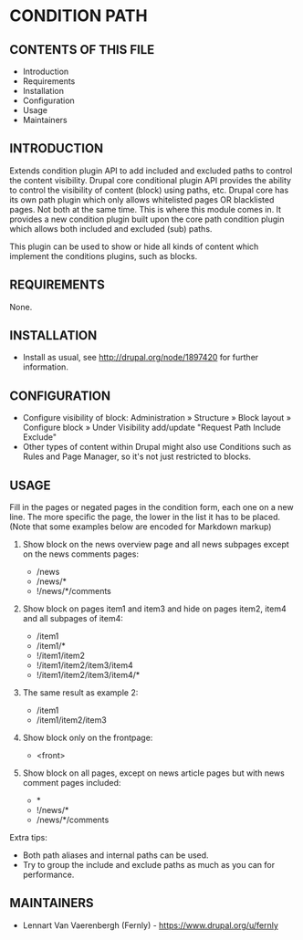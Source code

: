 CONDITION PATH
==============

## CONTENTS OF THIS FILE

* Introduction
* Requirements
* Installation
* Configuration
* Usage
* Maintainers

## INTRODUCTION

Extends condition plugin API to add included and excluded paths to control the
content visibility.
Drupal core conditional plugin API provides the ability to control
the visibility of content (block) using paths, etc.
Drupal core has its own path plugin which only allows whitelisted pages OR
blacklisted pages. Not both at the same time. This is where this module comes
in. It provides a new condition plugin built upon the core path condition plugin
which allows both included and excluded (sub) paths.

This plugin can be used to show or hide all kinds of content which implement the
conditions plugins, such as blocks.


## REQUIREMENTS

None.


## INSTALLATION

* Install as usual, see http://drupal.org/node/1897420 for further information.


## CONFIGURATION

* Configure visibility of block: Administration » Structure » Block layout »
  Configure block » Under Visibility add/update "Request Path Include Exclude"
* Other types of content within Drupal might also use Conditions such as Rules
  and Page Manager, so it's not just restricted to blocks.


## USAGE

Fill in the pages or negated pages in the condition form, each one on a new line.
The more specific the page, the lower in the list it has to be placed.
(Note that some examples below are encoded for Markdown markup)

1) Show block on the news overview page and all news subpages except on the news comments pages:
   * /news
   * /news/*
   * !/news/*/comments

2) Show block on pages item1 and item3 and hide on pages item2, item4 and all subpages of item4:
   * /item1
   * /item1/*
   * !/item1/item2
   * !/item1/item2/item3/item4
   * !/item1/item2/item3/item4/*

3) The same result as example 2:
   * /item1
   * /item1/item2/item3

4) Show block only on the frontpage:
   * \<front\>

5) Show block on all pages, except on news article pages but with news comment pages included:
   * \*
   * !/news/*
   * /news/*/comments

Extra tips:
* Both path aliases and internal paths can be used.
* Try to group the include and exclude paths as much as you can for performance.


## MAINTAINERS

* Lennart Van Vaerenbergh (Fernly) - https://www.drupal.org/u/fernly
